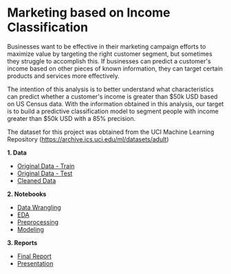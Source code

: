 # Marketing based on Income Classification

Businesses want to be effective in their marketing campaign efforts to maximize value by targeting the right customer segment, but sometimes they struggle to accomplish this. If businesses can predict a customer's income based on other pieces of known information, they can target certain products and services more effectively.

The intention of this analysis is to better understand what characteristics can predict whether a customer's income is greater than $50k USD based on US Census data. With the information obtained in this analysis, our target is to build a predictive classification model to segment people with income greater than $50k USD with a 85% precision.

The dataset for this project was obtained from the UCI Machine Learning Repository (https://archive.ics.uci.edu/ml/datasets/adult)

**1. Data**
- [Original Data - Train](/data/adult.data)
- [Original Data - Test](/data/adult.test)
- [Cleaned Data](/data/cleaned%20data.csv)

**2. Notebooks**
- [Data Wrangling](/notebooks/Income%20classification%20-%20Data%20Wrangling.ipynb)
- [EDA](/notebooks/Income%20classification%20-%20EDA.ipynb)
- [Preprocessing](/notebooks/Income%20classification%20-%20Modeling.ipynb)
- [Modeling](/notebooks/Income%20classification%20-%20Modeling.ipynb)

**3. Reports**
- [Final Report](reports/Marketing%20based%20on%20income%20classification%20-%20Final%20Report.pdf)
- [Presentation](reports/Marketing%20based%20on%20income%20classification%20-%20Presentation.pdf)